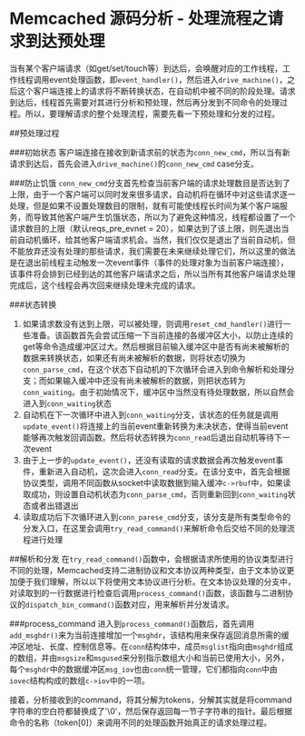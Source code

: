 # Memcached 源码分析 - 处理流程之请求到达预处理

当有某个客户端请求（如get/set/touch等）到达后，会唤醒对应的工作线程，工作线程调用event处理函数，即`event_handler()`，然后进入`drive_machine()`，之后这个客户端连接上的请求将不断转换状态，在自动机中被不同的阶段处理。请求到达后，线程首先需要对其进行分析和预处理，然后再分发到不同命令的处理过程。所以，要理解请求的整个处理流程，需要先看一下预处理和分发的过程。

##预处理过程

###初始状态
客户端连接在接收到新请求前的状态为`conn_new_cmd`，所以当有新请求到达后，首先会进入`drive_machine()`的`conn_new_cmd` case分支。

###防止饥饿
`conn_new_cmd`分支首先检查当前客户端的请求处理数目是否达到了上限，由于一个客户端可以同时发来很多请求，自动机将在循环中对这些请求逐一处理，但是如果不设置处理数目的限制，就有可能使线程长时间为某个客户端服务，而导致其他客户端产生饥饿状态，所以为了避免这种情况，线程都设置了一个请求数目的上限（默认reqs_pre_evnet = 20），如果达到了该上限，则先退出当前自动机循环，给其他客户端请求机会。当然，我们仅仅是退出了当前自动机，但不能放弃还没有处理的那些请求，我们需要在未来继续处理它们，所以这里的做法是在退出前线程主动触发一次event事件（事件的处理对象为当前客户端连接），该事件将会排到已经到达的其他客户端请求之后，所以当所有其他客户端请求处理完成后，这个线程会再次回来继续处理未完成的请求。

###状态转换

1. 如果请求数没有达到上限，可以被处理，则调用`reset_cmd_handler()`进行一些准备。该函数首先会尝试压缩一下当前连接的各缓冲区大小，以防止连续的get等命令造成缓冲区过大。然后根据目前输入缓冲区中是否有尚未被解析的数据来转换状态，如果还有尚未被解析的数据，则将状态切换为`conn_parse_cmd`，在这个状态下自动机的下次循环会进入到命令解析和处理分支；而如果输入缓冲中还没有尚未被解析的数据，则把状态转为`conn_waiting`。由于初始情况下，缓冲区中当然没有待处理数据，所以自然会进入到`conn_waiting`状态
2. 自动机在下一次循环中进入到`conn_waiting`分支，该状态的任务就是调用`update_event()`将连接上的当前event重新转换为未决状态，使得当前event能够再次触发回调函数。然后将状态转换为`conn_read`后退出自动机等待下一次event
3. 由于上一步的`update_event()`，还没有读取的请求数据会再次触发event事件，重新进入自动机，这次会进入`conn_read`分支。在该分支中，首先会根据协议类型，调用不同函数从socket中读取数据到输入缓冲`c->rbuf`中，如果读取成功，则设置自动机状态为`conn_parse_cmd`，否则重新回到`conn_waiting`状态或者出错退出
4. 读取成功后下次循环进入到`conn_parese_cmd`分支，该分支是所有类型命令的分发入口，在这里会调用`try_read_command()`来解析命令后交给不同的处理流程进行处理

##解析和分发
在`try_read_command()`函数中，会根据请求所使用的协议类型进行不同的处理，Memcached支持二进制协议和文本协议两种类型，由于文本协议更加便于我们理解，所以以下将使用文本协议进行分析。在文本协议处理的分支中，对读取到的一行数据进行检查后调用`process_command()`函数，该函数与二进制协议的`dispatch_bin_command()`函数对应，用来解析并分发请求。

###process_command
进入到`process_command()`函数后，首先调用`add_msghdr()`来为当前连接增加一个`msghdr`，该结构用来保存返回消息所需的缓冲区地址、长度、控制信息等。在`conn`结构体中，成员`msglist`指向由`msghdr`组成的数组，并由`msgsize`和`msgused`来分别指示数组大小和当前已使用大小，另外，每个`msghdr`中的数据缓冲区`msg_iov`也由`conn`统一管理，它们都指向`conn`中由`iovec`结构构成的数组`c->iov`中的一项。

接着，分析接收到的command，将其分解为tokens，分解其实就是将command字符串的空白符都替换成了'\0'，然后保存返回每一节子字符串的指针。最后根据命令的名称（token[0]）来调用不同的处理函数开始真正的请求处理过程。
